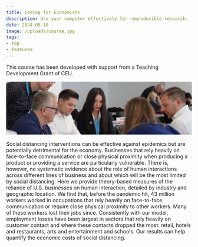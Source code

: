 ```yaml
---
title: Coding for Economists
description: Use your computer effectively for reproducible research.
date: 2024-05-10
image: /uploads/course.jpg
tags:
- top
- featured
---
```


This course has been developed with support from a Teaching Development Grant of CEU.

![Lorem](/uploads/content.jpg)

Social distancing interventions can be effective against epidemics but are potentially detrimental for the economy. Businesses that rely heavily on face-to-face communication or close physical proximity when producing a product or providing a service are particularly vulnerable. There is, however, no systematic evidence about the role of human interactions across different lines of business and about which will be the most limited by social distancing. Here we provide theory-based measures of the reliance of U.S. businesses on human interaction, detailed by industry and geographic location. We find that, before the pandemic hit, 43 million workers worked in occupations that rely heavily on face-to-face communication or require close physical proximity to other workers. Many of these workers lost their jobs since. Consistently with our model, employment losses have been largest in sectors that rely heavily on customer contact and where these contacts dropped the most: retail, hotels and restaurants, arts and entertainment and schools. Our results can help quantify the economic costs of social distancing.